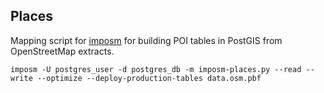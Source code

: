 ## Places

Mapping script for [imposm](http://imposm.org/) for building POI tables in PostGIS from OpenStreetMap extracts.

    imposm -U postgres_user -d postgres_db -m imposm-places.py --read --write --optimize --deploy-production-tables data.osm.pbf
